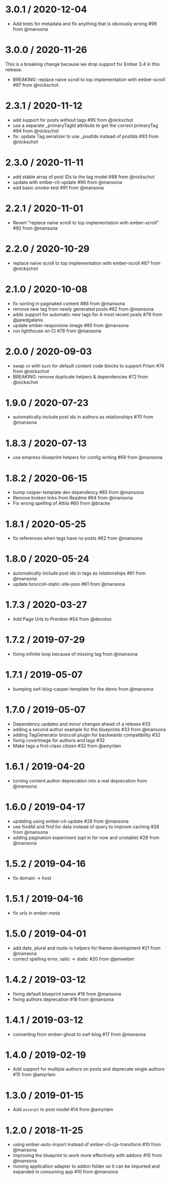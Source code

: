 3.0.1 / 2020-12-04
==================

  * Add tests for metadata and fix anything that is obviously wrong #99 from @mansona

3.0.0 / 2020-11-26
==================

This is a breaking change because we drop support for Ember 3.4 in this release.

  * BREAKING: replace naive scroll to top implementation with ember-scroll #97 from @nickschot

2.3.1 / 2020-11-12
==================

  * add support for posts without tags #95 from @nickschot
  * use a separate _primaryTagId attribute to get the correct primaryTag #94 from @nickschot
  * fix: update Tag serializer to use _postIds instead of postIds #93 from @nickschot

2.3.0 / 2020-11-11
==================

  * add stable array of post IDs to the tag model #88 from @nickschot
  * update with ember-cli-update #90 from @mansona
  * add basic smoke-test #91 from @mansona

2.2.1 / 2020-11-01
==================

  * Revert "replace naive scroll to top implementation with ember-scroll" #92 from @mansona

2.2.0 / 2020-10-29
==================

  * replace naive scroll to top implementation with ember-scroll #87 from @nickschot

2.1.0 / 2020-10-08
==================

  * fix sorting in paginated content #86 from @mansona
  * remove new tag from newly generated posts #82 from @mansona
  * adds support for automatic new tags for 4 most recent posts #79 from @jaredgalanis
  * update ember-responsive-image #80 from @mansona
  * run lighthouse on CI #78 from @mansona

2.0.0 / 2020-09-03
==================

  * swap `sh` with `bash` for default content code blocks to support Prism #74 from @nickschot
  * BREAKING: remove duplicate helpers & dependencies #72 from @nickschot

1.9.0 / 2020-07-23
==================

  * automatically include post ids in authors as relationships #70 from @mansona

1.8.3 / 2020-07-13
==================

  * use empress-blueprint-helpers for config writing #68 from @mansona

1.8.2 / 2020-06-15
==================

  * bump casper-template dev dependency #65 from @mansona
  * Remove broken links from Readme #64 from @mansona
  * Fix wrong spelling of Attila #60 from @bracke

1.8.1 / 2020-05-25
==================

  * fix references when tags have no posts #62 from @mansona

1.8.0 / 2020-05-24
==================

  * automatically include post ids in tags as relationships #61 from @mansona
  * update broccoli-static-site-json #61 from @mansona

1.7.3 / 2020-03-27
==================

  * Add Page Urls to Prember #54 from @devotox

1.7.2 / 2019-07-29
==================

  * fixing infinite loop because of missing tag from @mansona

1.7.1 / 2019-05-07
==================

  * bumping swf-blog-casper-template for the demo from @mansona

1.7.0 / 2019-05-07
==================

  * Dependency updates and minor changes ahead of a release #33
  * adding a second author example for the blueprints #33 from @mansona
  * adding TagGenerator broccoli plugin for backwards compatibility #32
  * fixing coverImage for authors and tags #32
  * Make tags a first-class citizen #32 from @amyrlam

1.6.1 / 2019-04-20
==================

  * turning content.author deprecation into a real deprecation from @mansona

1.6.0 / 2019-04-17
==================

  * updating using ember-cli-update #28 from @mansona
  * use findAll and find for data instead of query to improve caching #28 from @mansona
  * adding pagination experiment (opt in for now and unstable) #28 from @mansona

1.5.2 / 2019-04-16
==================

  * fix domain -> host

1.5.1 / 2019-04-16
==================

  * fix urls in ember-meta

1.5.0 / 2019-04-01
==================

  * add date, plural and route-is helpers for theme development #21 from @mansona
  * correct spelling error, satic -> static #20 from @jenweber

1.4.2 / 2019-03-12
==================

  * fixing default blueprint names #18 from @mansona
  * fixing authors deprecation #18 from @mansona

1.4.1 / 2019-03-12
==================

  * converting from ember-ghost to swf-blog #17 from @mansona


1.4.0 / 2019-02-19
==================

  * Add support for multiple authors on posts and deprecate single authors #15 from @amyrlam

1.3.0 / 2019-01-15
==================

  * Add `excerpt` to post model #14 from @amyrlam

1.2.0 / 2018-11-25
==================

  * using ember-auto-import instead of ember-cli-cjs-transform #10 from @mansona
  * improving the blueprint to work more effectively with addons #10 from @mansona
  * moving application adapter to addon folder so it can be imported and expanded in consuming app #10 from @mansona
